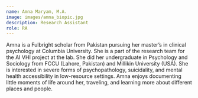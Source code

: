 ```yaml
---
name: Amna Maryam, M.A.
image: images/amna_biopic.jpg
description: Research Assistant
role: RA
---
```


Amna is a Fulbright scholar from Pakistan pursuing her master’s in clinical psychology at Columbia University. She is a part of the research team for the AI VHI project at the lab. She did her undergraduate in Psychology and Sociology from FCCU (Lahore, Pakistan) and Millikin University (USA). She is interested in severe forms of psychopathology, suicidality, and mental health accessibility in low-resource settings.  Amna enjoys documenting little moments of life around her, traveling, and learning more about different places and people. 
